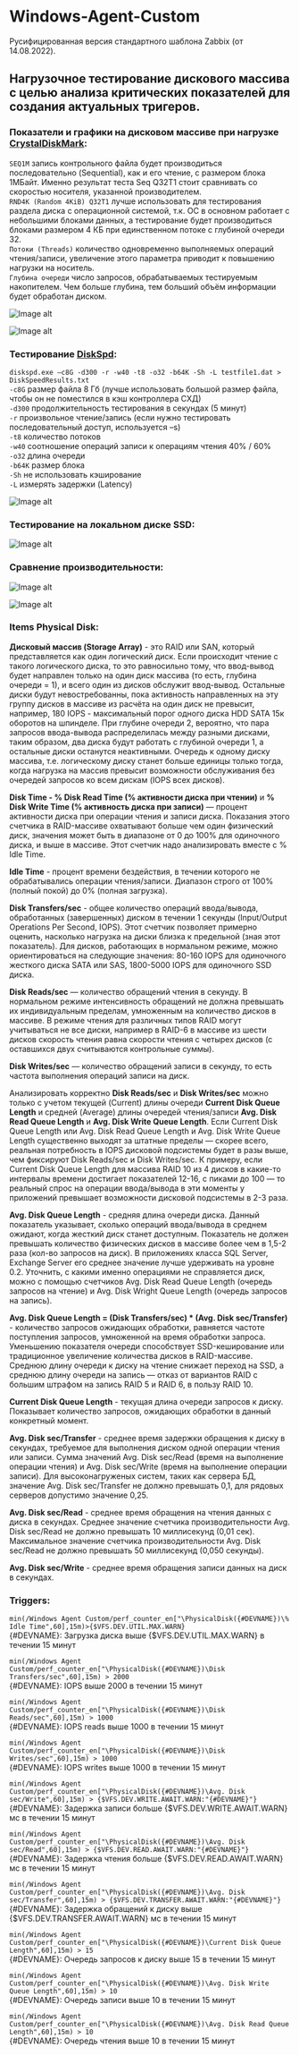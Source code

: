 # Windows-Agent-Custom
Русифицированная версия стандартного шаблона Zabbix (от 14.08.2022).

## Нагрузочное тестирование дискового массива с целью анализа критических показателей для создания актуальных тригеров.

### Показатели и графики на дисковом массиве при нагрузке **[CrystalDiskMark](https://crystalmark.info/en/software/crystaldiskmark):**

`SEQ1M` запись контрольного файла будет производиться последовательно (Sequential), как и его чтение, с размером блока 1МБайт. Именно результат теста Seq Q32T1 стоит сравнивать со скоростью носителя, указанной производителем. \
`RND4K (Random 4KiB) Q32T1` лучше использовать для тестирования раздела диска с операционной системой, т.к. ОС в основном работает с небольшими блоками данных, а тестирование будет производиться блоками размером 4 КБ при единственном потоке с глубиной очереди 32. \
`Потоки (Threads)` количество одновременно выполняемых операций чтения/записи, увеличение этого параметра приводит к повышению нагрузки на носитель. \
`Глубина очереди` число запросов, обрабатываемых тестируемым накопителем. Чем больше глубина, тем больший объём информации будет обработан диском.

![Image alt](https://github.com/Lifailon/Template-Windows-Agent-Custom/blob/rsa/IOps/IOPS.jpg)

![Image alt](https://github.com/Lifailon/Template-Windows-Agent-Custom/blob/rsa/IOps/IOPS-graf.jpg)

### Тестирование **[DiskSpd](https://github.com/microsoft/diskspd):**

`diskspd.exe –c8G -d300 -r -w40 -t8 -o32 -b64K -Sh -L testfile1.dat > DiskSpeedResults.txt` \
`-c8G` размер файла 8 Гб (лучше использовать большой размер файла, чтобы он не поместился в кэш контроллера СХД) \
`-d300` продолжительность тестирования в секундах (5 минут) \
`-r` произвольное чтение/запись (если нужно тестировать последовательный доступ, используется –s) \
`-t8` количество потоков \
`-w40` соотношение операций записи к операциям чтения 40% / 60% \
`-o32` длина очереди \
`-b64K` размер блока \
`-Sh` не использовать кэширование \
`-L` измерять задержки (Latency)

![Image alt](https://github.com/Lifailon/Template-Windows-Agent-Custom/blob/rsa/IOps/IOps-DiskSpd.jpg)

### Тестирование на локальном диске SSD:

![Image alt](https://github.com/Lifailon/Template-Windows-Agent-Custom/blob/rsa/IOps/IOPS-local-ssd.jpg)

### Сравнение производительности:

![Image alt](https://github.com/Lifailon/Template-Windows-Agent-Custom/blob/rsa/IOps/CrystalDiskMark-Comparison.jpg)

![Image alt](https://github.com/Lifailon/Template-Windows-Agent-Custom/blob/rsa/IOps/MSI-M390.jpg)

### Items Physical Disk:

**Дисковый массив (Storage Array)** - это RAID или SAN, который представляется как один логический диск. Если происходит чтение с такого логического диска, то это равносильно тому, что ввод-вывод будет направлен только на один диск массива (то есть, глубина очереди = 1), и всего один из дисков обслужит ввод-вывод. Остальные диски будут невостребованны, пока активность направленных на эту группу дисков в массиве из расчёта на один диск не превысит, например, 180 IOPS - максимальный порог одного диска HDD SATA 15к оборотов на шпинделе. При глубине очереди 2, вероятно, что пара запросов ввода-вывода распределилась между разными дисками, таким образом, два диска будут работать с глубиной очереди 1, а остальные диски останутся неактивными. Очередь к одному диску массива, т.е. логическому диску станет больше единицы только тогда, когда нагрузка на массив превысит возможности обслуживания без очередей запросов ко всем дискам (IOPS всех дисков).

**Disk Time - % Disk Read Time (% активности диска при чтении)** и **% Disk Write Time (% активность диска при записи)** — процент активности диска при операции чтения и записи диска. Показания этого счетчика в RAID-массиве охватывают больше чем один физический диск, значения может быть в диапазоне от 0 до 100% для одиночного диска, и выше в массиве. Этот счетчик надо анализировать вместе с % Idle Time.

**Idle Time** - процент времени бездействия, в течении которого не обрабатывались операции чтения/записи. Диапазон строго от 100% (полный покой) до 0% (полная загрузка).

**Disk Transfers/sec** - общее количество операций ввода/вывода, обработанных (завершенных) диском в течении 1 секунды (Input/Output Operations Per Second, IOPS). Этот счетчик позволяет примерно оценить, насколько нагрузка на диски близка к предельной (зная этот показатель). Для дисков, работающих в нормальном режиме, можно ориентироваться на следующие значения: 80-160 IOPS для одиночного жесткого диска SATA или SAS, 1800-5000 IOPS для одиночного SSD диска.

**Disk Reads/sec** — количество обращений чтения в секунду. В нормальном режиме интенсивность обращений не должна превышать их индивидуальным пределам, умноженным на количество дисков в массиве. В режиме чтения для различных типов RAID могут учитываться не все диски, например в RAID-6 в массиве из шести дисков скорость чтения равна скорости чтения с четырех дисков (с оставшихся двух считываются контрольные суммы).

**Disk Writes/sec** — количество обращений записи в секунду, то есть частота выполнения операций записи на диск.

Анализировать корректно **Disk Reads/sec** и **Disk Writes/sec** можно только с учетом текущей (Current) длины очереди **Current Disk Queue Length** и средней (Average) длины очередей чтения/записи **Avg. Disk Read Queue Length** и **Avg. Disk Write Queue Length**. Если Current Disk Queue Length или Avg. Disk Read Queue Length и Avg. Disk Write Queue Length существенно выходят за штатные пределы — скорее всего, реальная потребность в IOPS дисковой подсистемы будет в разы выше, чем фиксируют Disk Reads/sec и Disk Writes/sec. К примеру, если Current Disk Queue Length для массива RAID 10 из 4 дисков в какие-то интервалы времени достигает показателей 12-16, с пиками до 100 — то реальный спрос на операции ввода/вывода в эти моменты у приложений превышает возможности дисковой подсистемы в 2-3 раза.

**Avg. Disk Queue Length** - средняя длина очереди диска. Данный показатель указывает, сколько операций ввода/вывода в среднем ожидают, когда жесткий диск станет доступным. Показатель не должен превышать количество физических дисков в массиве более чем в 1,5-2 раза (кол-во запросов на диск). В приложениях класса SQL Server, Exchange Server его среднее значение лучше удерживать на уровне 0.2. Уточнить, с какими именно операциями не справляется диск, можно с помощью счетчиков Avg. Disk Read Queue Length (очередь запросов на чтение) и Avg. Disk Wright Queue Length (очередь запросов на запись).

**Avg. Disk Queue Length = (Disk Transfers/sec) * (Avg. Disk sec/Transfer)** - количество запросов ожидающих обработки, равняется частоте поступления запросов, умноженной на время обработки запроса. Уменьшению показателя очереди способствует SSD-кеширование или традиционное увеличение количества дисков в RAID-массиве. Среднюю длину очереди к диску на чтение снижает переход на SSD, а среднюю длину очереди на запись — отказ от вариантов RAID с большим штрафом на запись RAID 5 и RAID 6, в пользу RAID 10.

**Current Disk Queue Length** - текущая длина очереди запросов к диску. Показывает количество запросов, ожидающих обработки в данный конкретный момент.

**Avg. Disk sec/Transfer** - среднее время задержки обращения к диску в секундах, требуемое для выполнения диском одной операции чтения или записи. Сумма значений Avg. Disk sec/Read (время на выполнение операции чтения) и Avg. Disk sec/Write (время на выполнение операции записи). Для высоконагруженых систем, таких как сервера БД, значение Avg. Disk sec/Transfer не должно превышать 0,1, для рядовых серверов допустимо значение 0,25.

**Avg. Disk sec/Read** - среднее время обращения на чтения данных с диска в секундах. Среднее значение счетчика производительности Avg. Disk sec/Read не должно превышать 10 миллисекунд (0,01 сек). Максимальное значение счетчика производительности Avg. Disk sec/Read не должно превышать 50 миллисекунд (0,050 секунды).

**Avg. Disk sec/Write** - среднее время обращения записи данных на диск в секундах. 

### Triggers:

`min(/Windows Agent Custom/perf_counter_en["\PhysicalDisk({#DEVNAME})\% Idle Time",60],15m)>{$VFS.DEV.UTIL.MAX.WARN}` \
{#DEVNAME}: Загрузка диска выше {$VFS.DEV.UTIL.MAX.WARN} в течении 15 минут

`min(/Windows Agent Custom/perf_counter_en["\PhysicalDisk({#DEVNAME})\Disk Transfers/sec",60],15m) > 2000` \
{#DEVNAME}: IOPS выше 2000 в течении 15 минут

`min(/Windows Agent Custom/perf_counter_en["\PhysicalDisk({#DEVNAME})\Disk Reads/sec",60],15m) > 1000` \
{#DEVNAME}: IOPS reads выше 1000 в течении 15 минут

`min(/Windows Agent Custom/perf_counter_en["\PhysicalDisk({#DEVNAME})\Disk Writes/sec",60],15m) > 1000` \
{#DEVNAME}: IOPS writes выше 1000 в течении 15 минут

`min(/Windows Agent Custom/perf_counter_en["\PhysicalDisk({#DEVNAME})\Avg. Disk sec/Write",60],15m) > {$VFS.DEV.WRITE.AWAIT.WARN:"{#DEVNAME}"}` \
{#DEVNAME}: Задержка записи больше {$VFS.DEV.WRITE.AWAIT.WARN} мс в течении 15 минут

`min(/Windows Agent Custom/perf_counter_en["\PhysicalDisk({#DEVNAME})\Avg. Disk sec/Read",60],15m) > {$VFS.DEV.READ.AWAIT.WARN:"{#DEVNAME}"}` \
{#DEVNAME}: Задержка чтения больше {$VFS.DEV.READ.AWAIT.WARN} мс в течении 15 минут

`min(/Windows Agent Custom/perf_counter_en["\PhysicalDisk({#DEVNAME})\Avg. Disk sec/Transfer",60],15m) > {$VFS.DEV.TRANSFER.AWAIT.WARN:"{#DEVNAME}"}` \
{#DEVNAME}: Задержка обращений к диску выше {$VFS.DEV.TRANSFER.AWAIT.WARN} мс в течении 15 минут

`min(/Windows Agent Custom/perf_counter_en["\PhysicalDisk({#DEVNAME})\Current Disk Queue Length",60],15m) > 15` \
{#DEVNAME}: Очередь запросов к диску выше 15 в течении 15 минут

`min(/Windows Agent Custom/perf_counter_en["\PhysicalDisk({#DEVNAME})\Avg. Disk Write Queue Length",60],15m) > 10` \
{#DEVNAME}: Очередь записи выше 10 в течении 15 минут

`min(/Windows Agent Custom/perf_counter_en["\PhysicalDisk({#DEVNAME})\Avg. Disk Read Queue Length",60],15m) > 10` \
{#DEVNAME}: Очередь чтения выше 10 в течении 15 минут

